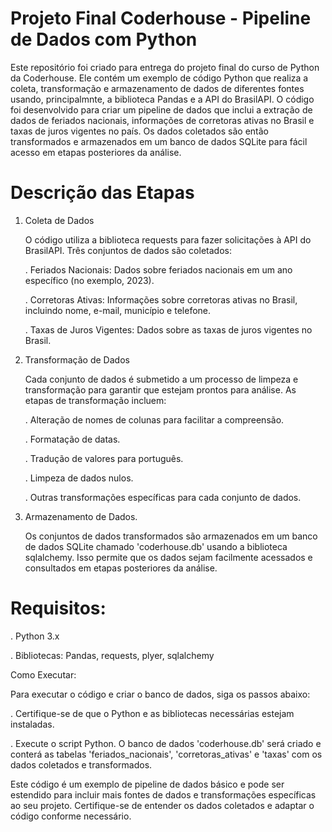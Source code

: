 # Projeto Final  Coderhouse - Pipeline de Dados com Python
Este repositório foi criado para entrega do projeto final do curso de Python da Coderhouse. Ele contém um exemplo de código Python que realiza a coleta, transformação e armazenamento de dados de diferentes fontes usando, principalmnte, a biblioteca Pandas e a API do BrasilAPI. O código foi desenvolvido para criar um pipeline de dados que inclui a extração de dados de feriados nacionais, informações de corretoras ativas no Brasil e taxas de juros vigentes no país. Os dados coletados são então transformados e armazenados em um banco de dados SQLite para fácil acesso em etapas posteriores da análise.

# Descrição das Etapas
1. Coleta de Dados
   
    O código utiliza a biblioteca requests para fazer solicitações à API do BrasilAPI. Três conjuntos de dados são coletados:

   . Feriados Nacionais: Dados sobre feriados nacionais em um ano específico (no exemplo, 2023).

    . Corretoras Ativas: Informações sobre corretoras ativas no Brasil, incluindo nome, e-mail, município e telefone.

    . Taxas de Juros Vigentes: Dados sobre as taxas de juros vigentes no Brasil.

3. Transformação de Dados
   
    Cada conjunto de dados é submetido a um processo de limpeza e transformação para garantir que estejam prontos para análise. As etapas de transformação incluem:

    . Alteração de nomes de colunas para facilitar a compreensão.
   
    . Formatação de datas.
   
    . Tradução de valores para português.
   
    . Limpeza de dados nulos.
   
    . Outras transformações específicas para cada conjunto de dados.

5. Armazenamento de Dados.

    Os conjuntos de dados transformados são armazenados em um banco de dados SQLite chamado 'coderhouse.db' usando a biblioteca sqlalchemy. Isso permite que os dados sejam facilmente acessados e consultados em etapas posteriores da análise.

# Requisitos:

   . Python 3.x
   
   . Bibliotecas: Pandas, requests, plyer, sqlalchemy

Como Executar:

Para executar o código e criar o banco de dados, siga os passos abaixo:

. Certifique-se de que o Python e as bibliotecas necessárias estejam instaladas.

. Execute o script Python.
O banco de dados 'coderhouse.db' será criado e conterá as tabelas 'feriados_nacionais', 'corretoras_ativas' e 'taxas' com os dados coletados e transformados.

Este código é um exemplo de pipeline de dados básico e pode ser estendido para incluir mais fontes de dados e transformações específicas ao seu projeto. Certifique-se de entender os dados coletados e adaptar o código conforme necessário.  
